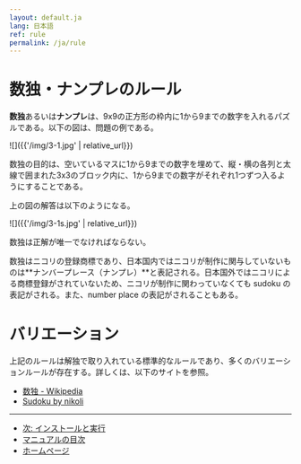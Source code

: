 ```yaml
---
layout: default.ja
lang: 日本語
ref: rule
permalink: /ja/rule
---
```


# 数独・ナンプレのルール

**数独**あるいは**ナンプレ**は、9x9の正方形の枠内に1から9までの数字を入れるパズルである。以下の図は、問題の例である。

![]({{'/img/3-1.jpg' | relative_url}})

数独の目的は、空いているマスに1から9までの数字を埋めて、縦・横の各列と太線で囲まれた3x3のブロック内に、1から9までの数字がそれぞれ1つずつ入るようにすることである。

上の図の解答は以下のようになる。

![]({{'/img/3-1s.jpg' | relative_url}})

数独は正解が唯一でなければならない。

数独はニコリの登録商標であり、日本国内ではニコリが制作に関与していないものは**ナンバープレース（ナンプレ）**と表記される。日本国外ではニコリによる商標登録がされていないため、ニコリが制作に関わっていなくても sudoku の表記がされる。また、number place の表記がされることもある。

# バリエーション

上記のルールは解独で取り入れている標準的なルールであり、多くのバリエーションルールが存在する。詳しくは、以下のサイトを参照。

- [数独 - Wikipedia](https://ja.wikipedia.org/wiki/%E6%95%B0%E7%8B%AC)
- [Sudoku by nikoli](http://nikoli.co.jp/en/puzzles/sudoku.html)

- - -

- [次: インストールと実行](./install)
- [マニュアルの目次](./#マニュアル)
- [ホームページ](./)
